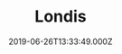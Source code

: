 ---
date: 2019-06-26T13:33:49.000Z
title: Londis
latitude: 52.050600459664594
longitude: 0.966888696172773
category: checkin
---